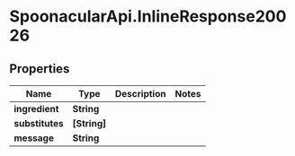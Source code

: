 # SpoonacularApi.InlineResponse20026

## Properties

Name | Type | Description | Notes
------------ | ------------- | ------------- | -------------
**ingredient** | **String** |  | 
**substitutes** | **[String]** |  | 
**message** | **String** |  | 


